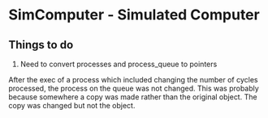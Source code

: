 # SimComputer - Simulated Computer

## Things to do

1. Need to convert processes and process_queue to pointers

After the exec of a process which included changing the number of cycles processed, the process on the queue was not changed.
This was probably because somewhere a copy was made rather than the original object. The copy was changed but not the object.